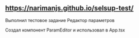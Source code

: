 ## https://narimanjs.github.io/selsup-test/

Выполнил тестовое задание Редактор параметров

Создал компонент ParamEditor и использовал в App.tsx
